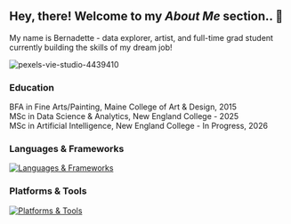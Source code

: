 
## Hey, there! Welcome to my <i>About Me</i> section.. 👋

My name is Bernadette - data explorer, artist, and full-time grad student currently building the skills of my dream job! <p>
<img src="https://i.ibb.co/3mVtx9fr/pexels-vie-studio-4439410.jpg" alt="pexels-vie-studio-4439410" border="0">


### Education

BFA in Fine Arts/Painting, Maine College of Art & Design, 2015<br>
MSc in Data Science & Analytics, New England College - 2025<br>
MSc in Artificial Intelligence, New England College - In Progress, 2026<br>

### Languages & Frameworks
[![Languages & Frameworks](https://skillicons.dev/icons?i=r,py,html,css,bootstrap,mysql,powershell)](https://skillicons.dev)


### Platforms & Tools
[![Platforms & Tools](https://skillicons.dev/icons?i=aws,azure,docker,github,kubernetes,linux,terraform,ubuntu,vscode)](https://skillicons.dev)

